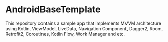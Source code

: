 # AndroidBaseTemplate
This repository contains a sample app that implements MVVM architecture using Kotlin, ViewModel, LiveData, Navigation Component, Dagger2, Room, Retrofit2, Coroutines, Kotlin Flow, Work Manager and etc.
